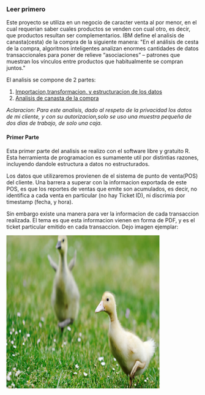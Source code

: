 ### Leer primero

Este proyecto se utiliza en un negocio de caracter venta al por menor, en el cual requerian saber cuales productos se venden con cual otro, es decir, que productos resultan ser complementarios. IBM define el analisis de canasta(cesta) de la compra de la siguiente manera: "En el análisis de cesta de la compra, algoritmos inteligentes analizan enormes cantidades de datos transaccionales para poner de relieve “asociaciones” – patrones que muestran los vínculos entre productos que habitualmente se compran juntos."

El analisis se compone de 2 partes:

1) [Importacion,transformacion, y estructuracion de los datos](https://github.com/Damian324/Data-Science-Portfolio/blob/master/Proyectos_propios/analisis%20de%20canasta%20de%20la%20compra/canasta_github.md)
2) [Analisis de canasta de la compra](https://github.com/Damian324/Data-Science-Portfolio/blob/master/Proyectos_propios/analisis%20de%20canasta%20de%20la%20compra/ejecucion_analisis_canasta.ipynb)

_Aclaracion: Para este analisis, dado al respeto de la privacidad los datos de mi cliente, y con su autorizacion,solo se uso una muestra pequeña de dos dias de trabajo, de solo una caja._

#### Primer Parte

Esta primer parte del analisis se realizo con el software libre y gratuito R. Esta herramienta de programacion es sumamente util por distintias razones, incluyendo dandole estructura a datos no estructurados.

Los datos que utilizaremos provienen de el sistema de punto de venta(POS) del cliente. Una barrera a superar con la informacion exportada de este POS, es que los reportes de ventas que emite son acumulados, es decir, no identifica a cada venta en particular (no hay Ticket ID), ni discrimia por timestamp (fecha, y hora). 

Sin embargo existe una manera para ver la informacion de cada transaccion realizada. El tema es que esta informacion vienen en forma de PDF, y es el ticket particular emitido en cada transaccion. Dejo imagen ejemplar:



<img width="400" height="400" src="https://raw.githubusercontent.com/Damian324/Data-Science-Portfolio/master/Proyectos_propios/analisis%20de%20canasta%20de%20la%20compra/imagenes/imagen.jpg">
